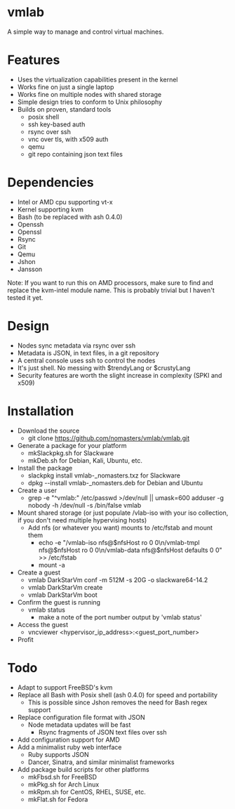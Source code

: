 # vmlab
A simple way to manage and control virtual machines.

# Features
- Uses the virtualization capabilities present in the kernel
- Works fine on just a single laptop
- Works fine on multiple nodes with shared storage
- Simple design tries to conform to Unix philosophy
- Builds on proven, standard tools 
  - posix shell
  - ssh key-based auth
  - rsync over ssh
  - vnc over tls, with x509 auth
  - qemu
  - git repo containing json text files

# Dependencies
- Intel or AMD cpu supporting vt-x
- Kernel supporting kvm
- Bash (to be replaced with ash 0.4.0)
- Openssh
- Openssl
- Rsync
- Git
- Qemu
- Jshon
- Jansson

Note: If you want to run this on AMD processors, make sure to find and replace the kvm-intel module name. This is probably trivial but I haven't tested it yet.

# Design
- Nodes sync metadata via rsync over ssh
- Metadata is JSON, in text files, in a git repository
- A central console uses ssh to control the nodes
- It's just shell. No messing with $trendyLang or $crustyLang
- Security features are worth the slight increase in complexity (SPKI and x509)

# Installation
- Download the source
  - git clone https://github.com/nomasters/vmlab/vmlab.git
- Generate a package for your platform
  - mkSlackpkg.sh for Slackware
  - mkDeb.sh for Debian, Kali, Ubuntu, etc.
- Install the package
  - slackpkg install vmlab-<version>_nomasters.txz for Slackware
  - dpkg --install vmlab-<version>_nomasters.deb for Debian and Ubuntu
- Create a user
  - grep -e "^vmlab:" /etc/passwd >/dev/null || umask=600 adduser -g nobody -h /dev/null -s /bin/false vmlab
- Mount shared storage (or just populate /vlab-iso with your iso collection, if you don't need multiple hypervising hosts)
  - Add nfs (or whatever you want) mounts to /etc/fstab and mount them
    - echo -e "/vmlab-iso nfs@$nfsHost ro 0 0\n/vmlab-tmpl nfs@$nfsHost ro 0 0\n/vmlab-data nfs@$nfsHost defaults 0 0" >> /etc/fstab
    - mount -a
- Create a guest
  - vmlab DarkStarVm conf -m 512M -s 20G -o slackware64-14.2
  - vmlab DarkStarVm create
  - vmlab DarkStarVm boot
- Confirm the guest is running
  - vmlab status
    - make a note of the port number output by 'vmlab status'
- Access the guest
  - vncviewer <hypervisor_ip_address>:<guest_port_number>
- Profit

# Todo
- Adapt to support FreeBSD's kvm
- Replace all Bash with Posix shell (ash 0.4.0) for speed and portability
  - This is possible since Jshon removes the need for Bash regex support
- Replace configuration file format with JSON
  - Node metadata updates will be fast
    - Rsync fragments of JSON text files over ssh
- Add configuration support for AMD
- Add a minimalist ruby web interface
  - Ruby supports JSON
  - Dancer, Sinatra, and similar minimalist frameworks
- Add package build scripts for other platforms
  - mkFbsd.sh for FreeBSD
  - mkPkg.sh for Arch Linux
  - mkRpm.sh for CentOS, RHEL, SUSE, etc.
  - mkFlat.sh for Fedora
